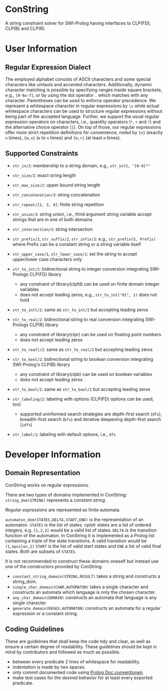# ConString
A string constraint solver for SWI-Prolog having interfaces to CLP(FD), CLP(B) and CLP(R).

# User Information

## Regular Expression Dialect
The employed alphabet consists of ASCII characters and some special characters like umlauts and accented characters.
Additionally, dynamic character matching is possible by specifying ranges inside square brackets, e.g., `[0-9a-f]`,  or by using the dot operator `.` which matches with any character.
Parentheses can be used to enforce operator precedence.
We represent a whitespace character in regular expressions by `\s` while actual whitespace characters can be used to structure regular expressions without being part of the accepted language.
Further, we support the usual regular expression operators on characters, i.e., quantity operators (`*`, `+` and `?`) and the alternative choice operator (`|`).
On top of those, our regular expressions offer more strict repetition definitions for convenience, noted by
`{n}` (exactly `n` times), `{m,n}` (`m` to `n` times) and `{m,+}` (at least `m` times).

## Supported Constraints

* `str_in/2`: membership to a string domain, e.g., `str_in(S, "[0-9]*"`

* `str_size/2`: exact string length

* `str_max_size/2`: upper bound string length

* `str_concatenation/3`: string concatenation

* `str_repeat/[2, 3, 4]`: finite string repetition

* `str_union/3`: string union, i.e., third argument string variable accept strings that are in one of both domains

* `str_intersection/3`: string intersection

* `str_prefix/2`, `str_suffix/2`, `str_infix/2`: e.g., `str_prefix(S, Prefix)` where Prefix can be a constant string or a string variable itself

* `str_upper_case/1`, `str_lower_case/1`: set the string to accept upper/lower case characters only

* `str_to_int/2`: bidirectional string to integer conversion integrating SWI-Prologs CLP(FD) library

    * any constraint of library(clpfd) can be used on finite domain integer variables
    * does not accept leading zeros, e.g., `str_to_int("01", 1)` does not hold
* `str_to_intl/2`: same as `str_to_int/2` but accepting leading zeros

* `str_to_real/2`: bidirectional string to real conversion integrating SWI-Prologs CLP(R) library

    * any constraint of library(clpr) can be used on floating point numbers
    * does not accept leading zeros
* `str_to_reall/2`: same as `str_to_real/2` but accepting leading zeros

* `str_to_bool/2`: bidirectional string to boolean conversion integrating SWI-Prolog's CLP(B) library

    * any constraint of library(clpb) can be used on boolean variables
    * does not accept leading zeros
* `str_to_bool/2`: same as `str_to_bool/2` but accepting leading zeros

* `str_labeling/2`: labeling with options (CLP(FD) options can be used, too)
    * supported uninformed search strategies are depth-first search (`dfs`), breadth-first search (`bfs`) and iterative deepening depth-first search (`idfs`)

* `str_label/1`: labeling with default options, i.e., `dfs`

# Developer Information

## Domain Representation
ConString works on regular expressions.

There are two types of domains implemented in ConString:
`string_dom(STRING)` represents a *constant string*.

*Regular expressions* are represented as finite automata.

``automaton_dom(STATES,DELTA,START,END)`` is the representation of an automaton.
`STATES` is the list of states. cplstr states are a list of ordered integers, e.g. `[1,2,3]` would be a valid list of states.
`DELTA` is the transition function of the automaton. In ConString it is implemented as a Prolog list containing a triple of the state transitions.
A valid transition would be `(1,epsilon,2)`
`START` is the list of valid start states and `END` a list of valid final states. Both are subsets of `STATES`.

It is not recommended to construct these domains oneself but instead use one of the constructors provided by ConString:
- `constant_string_domain(STRING,RESULT)` takes a string and constructs a string_dom.
- `single_char_domain(CHAR,AUTOMATON)` takes a single character and constructs
  an automata which language is only the chosen character.
- `any_char_domain(DOMAIN)` constructs an automata that language is any single character.
- `generate_domain(REGEX,AUTOMATON)` constructs an automata for a regular expression or a constant string.

## Coding Guidelines
These are guidelines that shall keep the code tidy and clear, as well as ensure a certain degree of readability.
These guidelines should be kept in mind by contributors and followed as much as possible.
- between every predicate 2 lines of whitespace for readability.
- indentation is made by two spaces.
- only commit documented code using [Prolog Doc conventionen][1].
- make test cases for the desired behavior for at least every exported predicate.


[1]: http://www.swi-prolog.org/pldoc/doc_for?object=section('packages/pldoc.html') "Prolog Doc conventionen"
